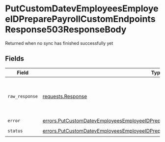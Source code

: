 # PutCustomDatevEmployeesEmployeeIDPreparePayrollCustomEndpointsResponse503ResponseBody

Returned when no sync has finished successfully yet


## Fields

| Field                                                                                                                                                                                            | Type                                                                                                                                                                                             | Required                                                                                                                                                                                         | Description                                                                                                                                                                                      |
| ------------------------------------------------------------------------------------------------------------------------------------------------------------------------------------------------ | ------------------------------------------------------------------------------------------------------------------------------------------------------------------------------------------------ | ------------------------------------------------------------------------------------------------------------------------------------------------------------------------------------------------ | ------------------------------------------------------------------------------------------------------------------------------------------------------------------------------------------------ |
| `raw_response`                                                                                                                                                                                   | [requests.Response](https://requests.readthedocs.io/en/latest/api/#requests.Response)                                                                                                            | :heavy_minus_sign:                                                                                                                                                                               | Raw HTTP response; suitable for custom response parsing                                                                                                                                          |
| `error`                                                                                                                                                                                          | [errors.PutCustomDatevEmployeesEmployeeIDPreparePayrollCustomEndpointsResponse503Error](../../models/errors/putcustomdatevemployeesemployeeidpreparepayrollcustomendpointsresponse503error.md)   | :heavy_check_mark:                                                                                                                                                                               | N/A                                                                                                                                                                                              |
| `status`                                                                                                                                                                                         | [errors.PutCustomDatevEmployeesEmployeeIDPreparePayrollCustomEndpointsResponse503Status](../../models/errors/putcustomdatevemployeesemployeeidpreparepayrollcustomendpointsresponse503status.md) | :heavy_check_mark:                                                                                                                                                                               | N/A                                                                                                                                                                                              |